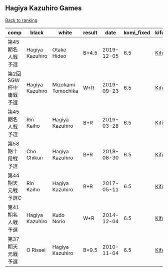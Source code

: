 ## Hagiya Kazuhiro Games

[Back to ranking](../../index.md)




| **comp** | **black** | **white** | **result** | **date** | **komi_fixed** | **kifu** | 
| --- | --- | --- | --- | --- | --- | --- |
| 第45期名人戦予選 | Hagiya Kazuhiro | Otake Hideo | B+4.5 | 2019-12-05 | 6.5 | [Kifu](https://kifudepot.net/kifucontents.php?id=ST26dqt9wt%2F6ccGX%2BqnPXw%3D%3D) | 
| 第2回SGW杯中庸戦予選 | Hagiya Kazuhiro | Mizokami Tomochika | W+R | 2019-09-23 | 6.5 | [Kifu](https://kifudepot.net/kifucontents.php?id=0Cc0lFjs8gi3%2FkbgE9Wn9Q%3D%3D) | 
| 第45期名人戦予選 | Rin Kaiho | Hagiya Kazuhiro | B+R | 2019-03-28 | 6.5 | [Kifu](https://kifudepot.net/kifucontents.php?id=DPtaJ8S%2FpSCIs0ChzdP%2BAg%3D%3D) | 
| 第58期十段戦予選 | Cho Chikun | Hagiya Kazuhiro | B+R | 2018-08-30 | 6.5 | [Kifu](https://kifudepot.net/kifucontents.php?id=gMESYrO5Tb0QbsuOt5bFkw%3D%3D) | 
| 第44期天元戦　予選C | Rin Kaiho | Hagiya Kazuhiro | B+R | 2017-05-11 | 6.5 | [Kifu](https://kifudepot.net/kifucontents.php?id=rhFr9Q47LECXFPsjQ3QIMA%3D%3D) | 
| 第41期名人戦予選 | Hagiya Kazuhiro | Kudo Norio | W+R | 2014-12-04 | 6.5 | [Kifu](https://kifudepot.net/kifucontents.php?id=tFaGvU6FpoMGHx4hmIVsWg%3D%3D) | 
| 第37期天元戦予選 | O Rissei | Hagiya Kazuhiro | B+9.5 | 2010-11-04 | 6.5 | [Kifu](https://kifudepot.net/kifucontents.php?id=qOxuv1sLS%2B8iqeFCLOLTlA%3D%3D) |





